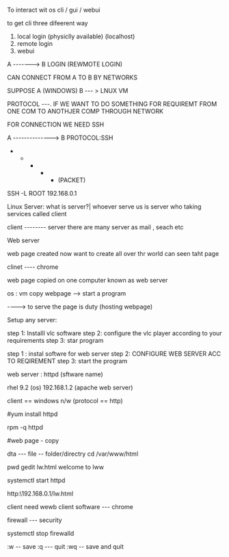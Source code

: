  To interact wit os cli / gui / webui


 to get cli three difeerent way 
 1) local login (physiclly available) (localhost)
 2) remote login
 3) webui
 
 A -------> B
     LOGIN    (REWMOTE LOGIN)

CAN CONNECT FROM A TO B  BY NETWORKS


SUPPOSE A (WINDOWS)
B --- > LNUX VM

PROTOCOL ---. IF WE WANT TO DO SOMETHING FOR REQUIREMT FROM ONE COM TO ANOTHJER COMP THROUGH NETWORK 

FOR CONNECTION WE NEED SSH

A --------------> B
  PROTOCOL:SSH

  - - - - - (PACKET)


SSH -L ROOT 192.168.0.1

Linux Server:
what is server?|
whoever serve us is server
who taking services called client

client -------- server
there are many server as mail , seach etc

Web server

web page created now want to create all over thr world can seen taht page

clinet ---- chrome

web page copied on one computer known as web server


os : vm
copy webpage
--> start a program

----> to serve the page is duty (hosting webpage)

Setup any server:

step 1: Installl vlc software
step 2: configure the vlc player according to your requirements
step 3: star program

step 1 : instal softwre for web server
step 2: CONFIGURE WEB SERVER ACC TO REQIREMENT
step 3: start the program


web server : httpd (sftware name)

rhel 9.2 (os) 192.168.1.2 (apache web server)

client == windows
n/w  (protocol == http)

#yum install httpd

rpm -q httpd

#web page - copy

dta --- file -- folder/directry
 cd /var/www/html

 pwd
 gedit lw.html
 welcome to lww

 systemctl start httpd


http:\\192.168.0.1/lw.html


client need wewb client software  --- chrome


firewall --- security


systemctl stop firewalld 

:w -- save
:q --- quit
:wq -- save and quit
